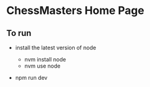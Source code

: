 # ChessMasters Home Page


## To run 

- install the latest version of node
     - nvm install node
     - nvm use node

- npm run dev
